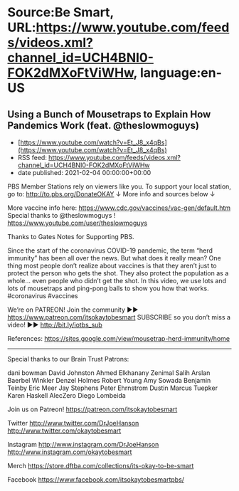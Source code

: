 # Source:Be Smart, URL:https://www.youtube.com/feeds/videos.xml?channel_id=UCH4BNI0-FOK2dMXoFtViWHw, language:en-US

## Using a Bunch of Mousetraps to Explain How Pandemics Work (feat. @theslowmoguys)
 - [https://www.youtube.com/watch?v=Et_J8_x4qBs](https://www.youtube.com/watch?v=Et_J8_x4qBs)
 - RSS feed: https://www.youtube.com/feeds/videos.xml?channel_id=UCH4BNI0-FOK2dMXoFtViWHw
 - date published: 2021-02-04 00:00:00+00:00

PBS Member Stations rely on viewers like you. To support your local station, go to: http://to.pbs.org/DonateOKAY
↓ More info and sources below ↓

More vaccine info here: https://www.cdc.gov/vaccines/vac-gen/default.htm 
Special thanks to @theslowmoguys ! https://www.youtube.com/user/theslowmoguys 

Thanks to Gates Notes for Supporting PBS.

Since the start of the coronavirus COVID-19 pandemic, the term “herd immunity” has been all over the news. But what does it really mean? One thing most people don’t realize about vaccines is that they aren’t just to protect the person who gets the shot. They also protect the population as a whole… even people who didn’t get the shot. In this video, we use lots and lots of mousetraps and ping-pong balls to show you how that works. #coronavirus #vaccines

We’re on PATREON! Join the community ►► https://www.patreon.com/itsokaytobesmart
SUBSCRIBE so you don’t miss a video! ►► http://bit.ly/iotbs_sub

References:  https://sites.google.com/view/mousetrap-herd-immunity/home

-----------

Special thanks to our Brain Trust Patrons:

dani bowman
David Johnston
Ahmed Elkhanany
Zenimal
Salih Arslan
Baerbel Winkler
Denzel Holmes
Robert Young
Amy Sowada
Benjamin Teinby
Eric Meer
Jay Stephens
Peter Ehrnstrom
Dustin
Marcus Tuepker
Karen Haskell
AlecZero 
Diego Lombeida

Join us on Patreon! 
https://patreon.com/itsokaytobesmart

Twitter 
http://www.twitter.com/DrJoeHanson
http://www.twitter.com/okaytobesmart 

Instagram 
http://www.instagram.com/DrJoeHanson 
http://www.instagram.com/okaytobesmart 

Merch
https://store.dftba.com/collections/its-okay-to-be-smart

Facebook
https://www.facebook.com/itsokaytobesmartpbs/

